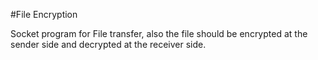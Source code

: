 #File Encryption

Socket program for File transfer, also the file should be encrypted at the sender side and decrypted at the receiver side.